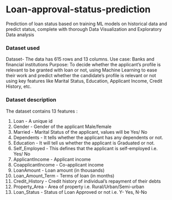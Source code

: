 # Loan-approval-status-prediction
Prediction of loan status based on training ML models on historical data and predict status, complete with thorough Data Visualization and Exploratory Data analysis

### Dataset used
Dataset- The data has 615 rows and 13 columns.
Use case: Banks and financial institutions
Purpose: To decide whether the applicant’s profile is relevant to be granted with loan or not, using Machine Learning to ease their work and predict whether the candidate’s profile is relevant or not using key features like Marital Status, Education, Applicant Income, Credit History, etc.

### Dataset description
The dataset contains 13 features : 
1) Loan - A unique id 
2) Gender - Gender of the applicant Male/female
3) Married - Marital Status of the applicant, values will be Yes/ No
4) Dependents - It tells whether the applicant has any dependents or not.
5) Education - It will tell us whether the applicant is Graduated or not.
6) Self_Employed - This defines that the applicant is self-employed i.e. Yes/ No
7) ApplicantIncome - Applicant income
8) CoapplicantIncome - Co-applicant income
9) LoanAmount - Loan amount (in thousands)
10) Loan_Amount_Term - Terms of loan (in months)
11) Credit_History - Credit history of individual’s repayment of their debts
12) Property_Area - Area of property i.e. Rural/Urban/Semi-urban 
13) Loan_Status - Status of Loan Approved or not i.e. Y- Yes, N-No 
